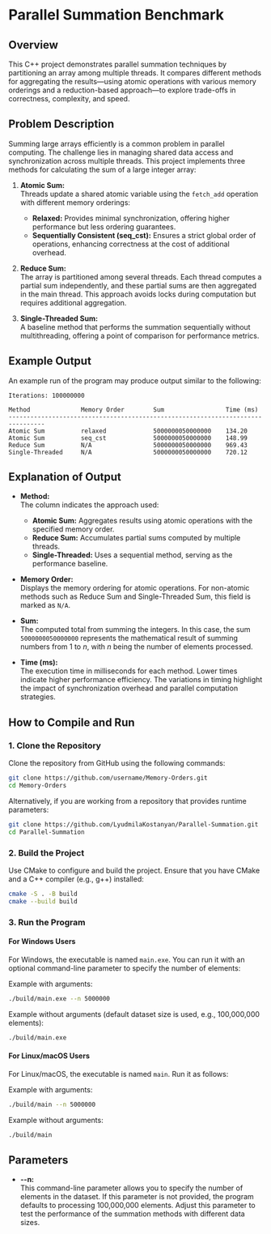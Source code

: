 # Parallel Summation Benchmark

## Overview
This C++ project demonstrates parallel summation techniques by partitioning an array among multiple threads. It compares different methods for aggregating the results—using atomic operations with various memory orderings and a reduction-based approach—to explore trade-offs in correctness, complexity, and speed.

## Problem Description
Summing large arrays efficiently is a common problem in parallel computing. The challenge lies in managing shared data access and synchronization across multiple threads. This project implements three methods for calculating the sum of a large integer array:

1. **Atomic Sum:**  
   Threads update a shared atomic variable using the `fetch_add` operation with different memory orderings:
   - **Relaxed:** Provides minimal synchronization, offering higher performance but less ordering guarantees.
   - **Sequentially Consistent (seq_cst):** Ensures a strict global order of operations, enhancing correctness at the cost of additional overhead.

2. **Reduce Sum:**  
   The array is partitioned among several threads. Each thread computes a partial sum independently, and these partial sums are then aggregated in the main thread. This approach avoids locks during computation but requires additional aggregation.

3. **Single-Threaded Sum:**  
   A baseline method that performs the summation sequentially without multithreading, offering a point of comparison for performance metrics.

## Example Output
An example run of the program may produce output similar to the following:

```
Iterations: 100000000

Method              Memory Order        Sum                 Time (ms)           
--------------------------------------------------------------------------------
Atomic Sum          relaxed             5000000050000000    134.20              
Atomic Sum          seq_cst             5000000050000000    148.99              
Reduce Sum          N/A                 5000000050000000    969.43              
Single-Threaded     N/A                 5000000050000000    720.12    
```

## Explanation of Output
- **Method:**  
  The column indicates the approach used:
  - **Atomic Sum:** Aggregates results using atomic operations with the specified memory order.
  - **Reduce Sum:** Accumulates partial sums computed by multiple threads.
  - **Single-Threaded:** Uses a sequential method, serving as the performance baseline.

- **Memory Order:**  
  Displays the memory ordering for atomic operations. For non-atomic methods such as Reduce Sum and Single-Threaded Sum, this field is marked as `N/A`.

- **Sum:**  
  The computed total from summing the integers. In this case, the sum `5000000050000000` represents the mathematical result of summing numbers from 1 to _n_, with _n_ being the number of elements processed.

- **Time (ms):**  
  The execution time in milliseconds for each method. Lower times indicate higher performance efficiency. The variations in timing highlight the impact of synchronization overhead and parallel computation strategies.

## How to Compile and Run

### 1. Clone the Repository
Clone the repository from GitHub using the following commands:

```bash
git clone https://github.com/username/Memory-Orders.git
cd Memory-Orders
```

Alternatively, if you are working from a repository that provides runtime parameters:

```bash
git clone https://github.com/LyudmilaKostanyan/Parallel-Summation.git
cd Parallel-Summation
```

### 2. Build the Project
Use CMake to configure and build the project. Ensure that you have CMake and a C++ compiler (e.g., g++) installed:

```bash
cmake -S . -B build
cmake --build build
```

### 3. Run the Program

#### For Windows Users
For Windows, the executable is named `main.exe`. You can run it with an optional command-line parameter to specify the number of elements:
  
Example with arguments:
```bash
./build/main.exe --n 5000000
```
Example without arguments (default dataset size is used, e.g., 100,000,000 elements):
```bash
./build/main.exe
```

#### For Linux/macOS Users
For Linux/macOS, the executable is named `main`. Run it as follows:
  
Example with arguments:
```bash
./build/main --n 5000000
```
Example without arguments:
```bash
./build/main
```

## Parameters

- **--n:**  
  This command-line parameter allows you to specify the number of elements in the dataset. If this parameter is not provided, the program defaults to processing 100,000,000 elements. Adjust this parameter to test the performance of the summation methods with different data sizes.
